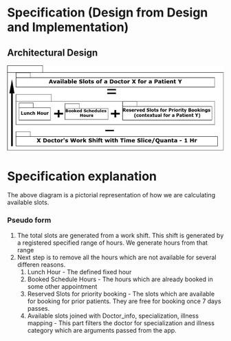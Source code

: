 # Specification (Design from Design and Implementation)

## Architectural Design
![Arch](../assets/scheduling%20logic%20explanation.drawio.png)

# Specification explanation
The above diagram is a pictorial representation of how we are calculating available slots.

### Pseudo form
1. The total slots are generated from a work shift. This shift is generated by a registered 
 specified range of hours. We generate hours from that range
2. Next step is to remove all the hours which are not available for several differen reasons.
   1. Lunch Hour - The defined fixed hour 
   2. Booked Schedule Hours - The hours which are already booked in some other appointment
   3. Reserved Slots for priority booking - The slots which are available for booking for prior patients. 
      They are free for booking once 7 days passes.
   4. Available slots joined with Doctor_info, specialization, illness mapping - This part filters the doctor for specialization and illness category which are arguments 
    passed from the app. 
